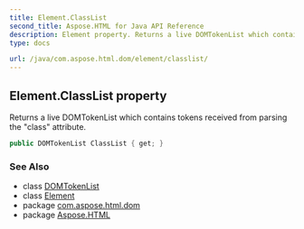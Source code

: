 ```yaml
---
title: Element.ClassList
second_title: Aspose.HTML for Java API Reference
description: Element property. Returns a live DOMTokenList which contains tokens received from parsing the class attribute
type: docs

url: /java/com.aspose.html.dom/element/classlist/
---
```

## Element.ClassList property

Returns a live DOMTokenList which contains tokens received from parsing the "class" attribute.

```java
public DOMTokenList ClassList { get; }
```

### See Also

* class [DOMTokenList](../../../com.aspose.html.collections/domtokenlist/)
* class [Element](../)
* package [com.aspose.html.dom](../../../com.aspose.html.dom/)
* package [Aspose.HTML](../../../)
